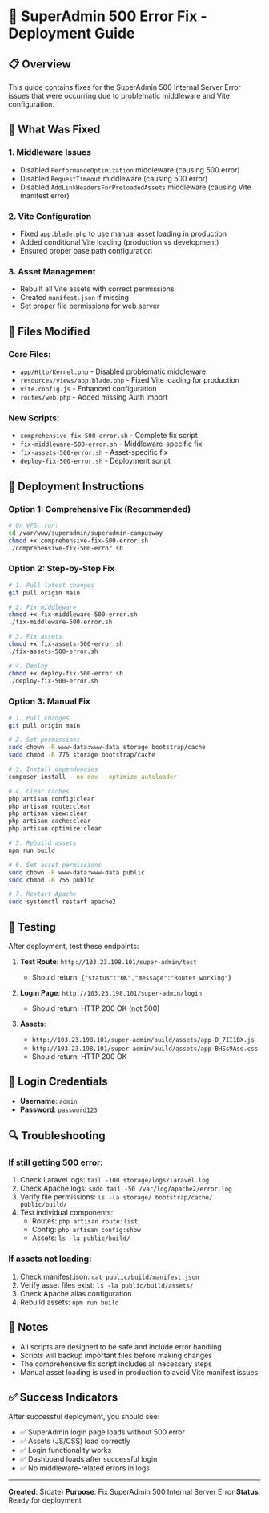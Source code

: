# 🚀 SuperAdmin 500 Error Fix - Deployment Guide

## 📋 Overview

This guide contains fixes for the SuperAdmin 500 Internal Server Error issues that were occurring due to problematic middleware and Vite configuration.

## 🔧 What Was Fixed

### 1. **Middleware Issues**

-   Disabled `PerformanceOptimization` middleware (causing 500 error)
-   Disabled `RequestTimeout` middleware (causing 500 error)
-   Disabled `AddLinkHeadersForPreloadedAssets` middleware (causing Vite manifest error)

### 2. **Vite Configuration**

-   Fixed `app.blade.php` to use manual asset loading in production
-   Added conditional Vite loading (production vs development)
-   Ensured proper base path configuration

### 3. **Asset Management**

-   Rebuilt all Vite assets with correct permissions
-   Created `manifest.json` if missing
-   Set proper file permissions for web server

## 📁 Files Modified

### Core Files:

-   `app/Http/Kernel.php` - Disabled problematic middleware
-   `resources/views/app.blade.php` - Fixed Vite loading for production
-   `vite.config.js` - Enhanced configuration
-   `routes/web.php` - Added missing Auth import

### New Scripts:

-   `comprehensive-fix-500-error.sh` - Complete fix script
-   `fix-middleware-500-error.sh` - Middleware-specific fix
-   `fix-assets-500-error.sh` - Asset-specific fix
-   `deploy-fix-500-error.sh` - Deployment script

## 🚀 Deployment Instructions

### Option 1: Comprehensive Fix (Recommended)

```bash
# On VPS, run:
cd /var/www/superadmin/superadmin-campusway
chmod +x comprehensive-fix-500-error.sh
./comprehensive-fix-500-error.sh
```

### Option 2: Step-by-Step Fix

```bash
# 1. Pull latest changes
git pull origin main

# 2. Fix middleware
chmod +x fix-middleware-500-error.sh
./fix-middleware-500-error.sh

# 3. Fix assets
chmod +x fix-assets-500-error.sh
./fix-assets-500-error.sh

# 4. Deploy
chmod +x deploy-fix-500-error.sh
./deploy-fix-500-error.sh
```

### Option 3: Manual Fix

```bash
# 1. Pull changes
git pull origin main

# 2. Set permissions
sudo chown -R www-data:www-data storage bootstrap/cache
sudo chmod -R 775 storage bootstrap/cache

# 3. Install dependencies
composer install --no-dev --optimize-autoloader

# 4. Clear caches
php artisan config:clear
php artisan route:clear
php artisan view:clear
php artisan cache:clear
php artisan optimize:clear

# 5. Rebuild assets
npm run build

# 6. Set asset permissions
sudo chown -R www-data:www-data public
sudo chmod -R 755 public

# 7. Restart Apache
sudo systemctl restart apache2
```

## 🧪 Testing

After deployment, test these endpoints:

1. **Test Route**: `http://103.23.198.101/super-admin/test`

    - Should return: `{"status":"OK","message":"Routes working"}`

2. **Login Page**: `http://103.23.198.101/super-admin/login`

    - Should return: HTTP 200 OK (not 500)

3. **Assets**:
    - `http://103.23.198.101/super-admin/build/assets/app-D_7II1BX.js`
    - `http://103.23.198.101/super-admin/build/assets/app-BHSs9Ase.css`
    - Should return: HTTP 200 OK

## 👤 Login Credentials

-   **Username**: `admin`
-   **Password**: `password123`

## 🔍 Troubleshooting

### If still getting 500 error:

1. Check Laravel logs: `tail -100 storage/logs/laravel.log`
2. Check Apache logs: `sudo tail -50 /var/log/apache2/error.log`
3. Verify file permissions: `ls -la storage/ bootstrap/cache/ public/build/`
4. Test individual components:
    - Routes: `php artisan route:list`
    - Config: `php artisan config:show`
    - Assets: `ls -la public/build/`

### If assets not loading:

1. Check manifest.json: `cat public/build/manifest.json`
2. Verify asset files exist: `ls -la public/build/assets/`
3. Check Apache alias configuration
4. Rebuild assets: `npm run build`

## 📝 Notes

-   All scripts are designed to be safe and include error handling
-   Scripts will backup important files before making changes
-   The comprehensive fix script includes all necessary steps
-   Manual asset loading is used in production to avoid Vite manifest issues

## ✅ Success Indicators

After successful deployment, you should see:

-   ✅ SuperAdmin login page loads without 500 error
-   ✅ Assets (JS/CSS) load correctly
-   ✅ Login functionality works
-   ✅ Dashboard loads after successful login
-   ✅ No middleware-related errors in logs

---

**Created**: $(date)
**Purpose**: Fix SuperAdmin 500 Internal Server Error
**Status**: Ready for deployment
